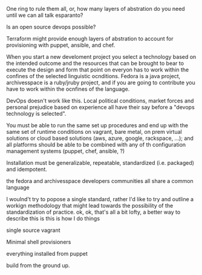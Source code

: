 One ring to rule them all, or, how many layers of abstration do you need until we can all talk esparanto?

Is an open source devops possible?

Terraform might provide enough layers of abstration to account for provisioning with puppet, ansible, and chef.

When you start a new develoment project you select a technology based on the intended outcome and the resources that can be brought to bear to execute the design and form that point on everyon has to work within the confines of the selected linguistic ocnditions.  Fedora is a java project, archivesspace is a ruby/jruby project, and if you are going to contribute you have to work within the ocnfines of the language.

DevOps doesn't work like this.
Local political conditions, market forces and personal prejudice based on experience all have their say before a "devops technology is selected".


You must be able to run the same set up procedures and end up with the same set of runtime conditions on vagrant, bare metal, on prem virtual solutions or cloud based solutions (aws, azure, google, rackspace, ...); and all platforms should be able to be combined with any of th configuration management systems (puppet, chef, ansible, ?)

Installation must be generalizable, repeatable, standardized (i.e. packaged) and idempotent.

the fedora and archivesspace developers communities all share a common language

I woulnd't try to popose a single standard, rather I'd like to try and outline a workign methodology that might lead towards the possibility of the standardization of practice.  ok, ok, that's all a bit lofty, a better way to describe this is this is how I do things

single source vagrant

Minimal shell provisioners

everything installed from puppet

build from the ground up.

